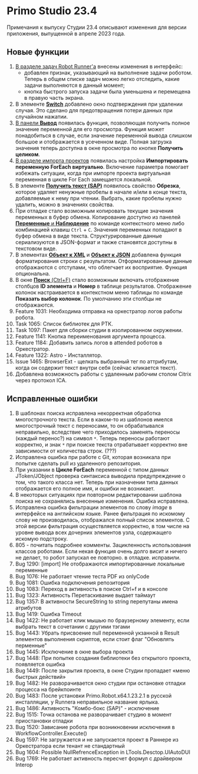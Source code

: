 # Primo Studio 23.4

Примечания к выпуску Студии 23.4 описывают изменения для версии приложения, выпущенной в апреле 2023 года.

## Новые функции
1. [В разделе задач Robot Runner'а](https://docs.primo-rpa.ru/primo-rpa/primo-robot/robot-runner/tasks) внесены изменения в интерфейс: 
   * добавлен признак, указывающий на выполнение задачи роботом. Теперь в общем списке задач можно легко отследить, какие задачи выполняются в данный момент; 
   * кнопка быстрого запуска задачи была уменьшена и перемещена в правую часть экрана.
1. В элементе [**Switch**](https://docs.primo-rpa.ru/primo-rpa/g_elements/el_basic/els_logic/el_logic_switch) добавлено окно подтверждения при удалении случая. Это сделано для предотвращения потери данных при случайном нажатии.
1. [В панели **Вывод**](https://github.com/PrimoRPA/Docs.Rus/blob/171-%D0%BD%D0%B0%D0%BF%D0%B8%D1%81%D0%B0%D1%82%D1%8C-%D1%80%D0%B5%D0%BB%D0%B8%D0%B7-%D1%81%D1%82%D1%83%D0%B4%D0%B8%D0%B8-234/primo-studio/process/debug/README.md#%D0%BF%D0%B0%D0%BD%D0%B5%D0%BB%D1%8C-%D0%B2%D1%8B%D0%B2%D0%BE%D0%B4) появилась функция, позволяющая получить полное значение переменной для его просмотра. Функция может понадобиться в случае, если значение переменной вывода слишком большое и отображается в усеченном виде. Полная загрузка значения теперь доступна в окне просмотра по кнопке **Получить целиком**. 
1. [В разделе импорта проектов](https://docs.primo-rpa.ru/primo-rpa/primo-studio/tools/import#zapusk-importa) появилась настройка **Импортировать переменную ForEach виртуально**. Включение параметра помогает избежать ситуации, когда при импорте проекта виртуальная переменная в цикле For Each замещается локальной.
1. В элементе [**Получить текст (SAP)**](https://docs.primo-rpa.ru/primo-rpa/g_elements/el_basic/els_sap/el_sap_gettext) появилось свойство **Обрезка**, которое удаляет ненужные пробелы в начале и/или в конце текста, добавляемые к нему при чтении. Выбрать, какие пробелы нужно удалить, можно в значениях свойства.
1. При отладке стало возможным копировать текущие значения переменных в буфер обмена. Копирование доступно из панелей [**Переменные** и **Наблюдение**](https://docs.primo-rpa.ru/primo-rpa/primo-studio/process/debug#znacheniya-peremennykh) по команде контекстного меню либо комбинацией клавиш `Ctrl` + `C`. Значения переменных попадают в буфер обмена в виде текста. Структурированные данные сериализуются в JSON-формат и также становятся доступны в текстовом виде.
1. В элементах [**Объект к XML**](https://docs.primo-rpa.ru/primo-rpa/g_elements/el_basic/els_data/els_data_xml/el_data_xml_toxml) и [**Объект к JSON**](https://docs.primo-rpa.ru/primo-rpa/g_elements/el_basic/els_data/els_data_json/el_data_json_tojson) добавлена функция форматирования строки с результатом. Отформатированные данные отображаются с отступами, что облегчает их восприятие. Функция опциональна.
1. В окне [**Поиск** (Ctrl+F)](https://docs.primo-rpa.ru/primo-rpa/primo-studio/projects/search) стало возможным включать отображение столбцов **ID элемента** и **Номер** в таблице результатов. Отображение колонок настраивается в контекстном меню таблицы по команде **Показать выбор колонок**. По умолчанию эти столбцы не отображаются. 
12. Feature 1031: Необходима отправка на оркестратор логов работы робота.
13. Task 1065: Список библиотек для РТК.
14. Task 1097: Пакет для сборки студии в изолированном окружении.
15. Feature 1141: Кнопка переименования аргумента процесса.
16. Feature 1184: Добавить запись логов в attended роботов в Оркестратор.
17. Feature 1322: Astro - Инсталлятор.
18. Issue 1465: BrowserExt - щелкать выбранный тег по аттрибутам, когда он содержит текст внутри себя (сейчас кликается текст).
19. Добавлена возможность работы с удаленным рабочим столом Citrix через протокол ICA.

## Исправленные ошибки
1. В шаблонах поиска исправлена некорректная обработка многострочного текста. Если в каком-то из шаблонов имелся многострочный текст с переносами, то он обрабатывался неправильно, вследствие чего приходилось заменять переносы (каждый перенос?) на символ `*`. Теперь переносы работают корректно, и знак `*` при поиске текста отрабатывает корректно вне зависимости от количества строк. (???)
1. Исправлена ошибка при работе с Git, которая возникала при попытке сделать pull из удаленного репозитория.
1. При указании в **Цикле ForEach** переменной с типом данных JToken/JObject проверка синтаксиса выводила предупреждение о том, что такого класса нет. Теперь при назначении типа данных отображается его полное имя, и ошибки не возникает.
1. В некоторых ситуациях при повторном редактировании шаблона поиска не сохранялись внесенные изменения. Ошибка исправлена.
1. Исправлена ошибка фильтрации элементов по слову *image* в интерфейсе на английском языке. Ранее фильтрация по искомому слову не производилась, отображался полный список элементов. С этой версии фильтрация осуществляется корректно, в том числе на уровне вывода всех дочерних элементов узла, содержащего искомую подстроку.
1. 805 - почитать подробнее комменты. Зацикленность использования классов роботами. Если некая функция очень долго висит и ничего не делает, то робот запускал ее повторно. в отладке. исправили.
1. Bug 1290: [import] Не отображаются импортированные локальные переменные
1. Bug 1076: Не работает чтение теста PDF из onlyCode
1. Bug 1081: Ошибка подключения репозитория
1. Bug 1083: Переход в активность в поиске Ctrl+f и в консоле
1. Bug 1323: Активность Перетаскивание выдает таймаут
1. Bug 1357: В активности SecureString to string перепутаны имена атрибутов
1. Bug 1419: Ошибка Timeout
1. Bug 1422: Не работает клик мышью по браузерному элементу, если выбрать текст в сочетании с другими тэгами
1. Bug 1443: Убрать присвоение null переменной укзанной в Result элементов выполнения скриптов, если стоит флаг "Обновлять перменные"
1. Bug 1445: Исключение в окне выбора проекта
1. Bug 1448: При попытке создания библиотеки без открытого проекта, появляется ошибка
1. Bug 1449: После закрытия проекта, в окне Студии пропадает «меню быстрых действий»
1. Bug 1482: Не разворачивается окно студии при остановке отладки процесса на брейкпоинте
1. Bug 1483: После установки Primo.Robot.x64.1.23.2.1 в русской инсталляции, у Runnera неправильное название ярлыка.
1. Bug 1486: Активность "Комбо-бокс (SAP)" - исключение
1. Bug 1515: Точка останова не разворачивает студию в момент приостановки отладки
1. Bug 1520: Зависание робота при возникновении исключения в WorkflowController.Execute()
1. Bug 1597: Не загружается и не запускается проект в Раннере из Оркестратора если тенант не стандартный
1. Bug 1604: Possible NullRefrenceException in LTools.Desctop.UIAutoDUI
1. Bug 1769: Не работает активность пересчет формул с драйвером Interop
